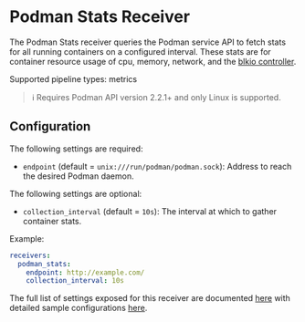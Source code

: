 # Podman Stats Receiver

The Podman Stats receiver queries the Podman service API to fetch stats for all running containers 
on a configured interval.  These stats are for container
resource usage of cpu, memory, network, and the
[blkio controller](https://www.kernel.org/doc/Documentation/cgroup-v1/blkio-controller.txt).

Supported pipeline types: metrics

> :information_source: Requires Podman API version 2.2.1+ and only Linux is supported.

## Configuration

The following settings are required:

- `endpoint` (default = `unix:///run/podman/podman.sock`): Address to reach the desired Podman daemon.

The following settings are optional:

- `collection_interval` (default = `10s`): The interval at which to gather container stats.

Example:

```yaml
receivers:
  podman_stats:
    endpoint: http://example.com/
    collection_interval: 10s
```

The full list of settings exposed for this receiver are documented [here](./config.go)
with detailed sample configurations [here](./testdata/config.yaml).
